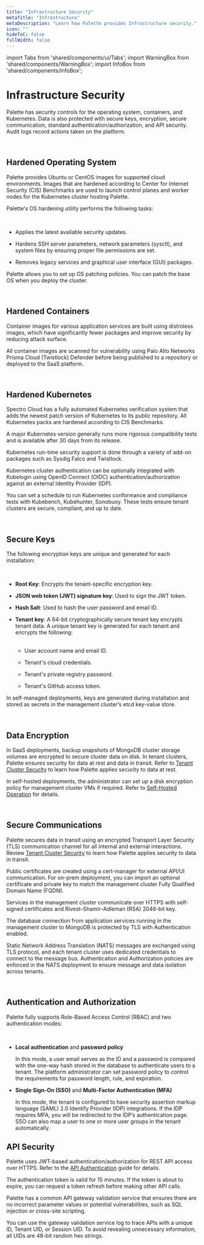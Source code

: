 ```yaml
---
title: "Infrastructure Security"
metaTitle: "Infrastructure"
metaDescription: "Learn how Palette provides Infrastructure security."
icon: ""
hideToC: false
fullWidth: false
---
```


import Tabs from 'shared/components/ui/Tabs';
import WarningBox from 'shared/components/WarningBox';
import InfoBox from 'shared/components/InfoBox';

# Infrastructure Security

Palette has security controls for the operating system, containers, and Kubernetes. Data is also protected with secure keys, encryption, secure communication, standard authentication/authorization, and API security. Audit logs record actions taken on the platform.

<br />

## Hardened Operating System

Palette provides Ubuntu or CentOS images for supported cloud environments. Images that are hardened according to Center for Internet Security (CIS) Benchmarks are used to launch control planes and worker nodes for the Kubernetes cluster hosting Palette. 

Palette's OS hardening utility performs the following tasks:

<br />

- Applies the latest available security updates.


- Hardens SSH server parameters, network parameters (sysctl), and system files by ensuring proper file permissions are set.


- Removes legacy services and graphical user interface (GUI) packages.

Palette allows you to set up OS patching policies. You can patch the base OS when you deploy the cluster.

<br />

## Hardened Containers

Container images for various application services are built using distroless images, which have significantly fewer packages and improve security by reducing attack surface.

All container images are scanned for vulnerability using Palo Alto Networks Prisma Cloud (Twistlock) Defender before being published to a repository or deployed to the SaaS platform.

<br />

## Hardened Kubernetes

Spectro Cloud has a fully automated Kubernetes verification system that adds the newest patch version of Kubernetes to its public repository. All Kubernetes packs are hardened according to CIS Benchmarks.

A major Kubernetes version generally runs more rigorous compatibility tests and is available after 30 days from its release.

Kubernetes run-time security support is done through a variety of add-on packages such as Sysdig Falco and Twistlock.

Kubernetes cluster authentication can be optionally integrated with Kubelogin using OpenID Connect (OIDC) authentication/authorization against an external Identity Provider (IDP).

You can set a schedule to run Kubernetes conformance and compliance tests with Kubebench, Kubehunter, Sonobuoy. These tests ensure tenant clusters are secure, compliant, and up to date.

<br />

## Secure Keys 

The following encryption keys are unique and generated for each installation:

<br />

- **Root Key**: Encrypts the tenant-specific encryption key.


- **JSON web token (JWT) signature key**: Used to sign the JWT token.


- **Hash Salt**: Used to hash the user password and email ID.


- **Tenant key**: A 64-bit cryptographically secure tenant key encrypts tenant data. A unique tenant key is generated for each tenant and encrypts the following: <br /><br />

    
    - User account name and email ID.
    
    
    - Tenant's cloud credentials.

    
    - Tenant's private registry password.

    
    - Tenant's GitHub access token.


In self-managed deployments, keys are generated during installation and stored as secrets in the management cluster’s etcd key-value store.


<br />

## Data Encryption

In SaaS deployments, backup snapshots of MongoDB cluster storage volumes are encrypted to secure cluster data on disk. In tenant clusters, Palette ensures security for data at rest and data in transit. Refer to [Tenant Cluster Security](/security/saas-operation#tenantclustersecurity) to learn how Palette applies security to data at rest.

In self-hosted deployments, the administrator can set up a disk encryption policy for management cluster VMs if required. Refer to [Self-Hosted Operation](/security/self-hosted-operation) for details.

<br />

## Secure Communications

Palette secures data in transit using an encrypted Transport Layer Security (TLS) communication channel for all internal and external interactions. Review [Tenant Cluster Security](/security/saas-operation#tenantclustersecurity) to learn how Palette applies security to data in transit.

Public certificates are created using a cert-manager for external API/UI communication. For on-prem deployment, you can import an optional certificate and private key to match the management cluster Fully Qualified Domain Name (FQDN).

Services in the management cluster communicate over HTTPS with self-signed certificates and Rivest–Shamir–Adleman (RSA) 2048-bit key.

The database connection from application services running in the management cluster to MongoDB is protected by TLS with Authentication enabled. 

Static Network Address Translation (NATS) messages are exchanged using TLS protocol, and each tenant cluster uses dedicated credentials to connect to the message bus. Authentication and Authorization policies are enforced in the NATS deployment to ensure message and data isolation across tenants. 

<br />

## Authentication and Authorization

Palette fully supports Role-Based Access Control (RBAC) and two authentication modes:

<br />

- **Local authentication** and **password policy** <br />

    In this mode, a user email serves as the ID and a password is compared with the one-way hash stored in the database to authenticate users to a tenant. The platform administrator can set password policy to control the requirements for password length, rule, and expiration.


- **Single Sign-On (SSO)** and **Multi-Factor Authentication (MFA)** <br />

    In this mode, the tenant is configured to have security assertion markup language (SAML) 2.0 Identify Provider (IDP) integrations. If the IDP requires MFA, you will be redirected to the IDP’s authentication page. SSO can also map a user to one or more user groups in the tenant automatically.


## API Security

Palette uses JWT-based authentication/authorization for REST API access over HTTPS.  Refer to the [API Authentication](https://docs.spectrocloud.com/api/v1/auth/) guide for details.

The authentication token is valid for 15 minutes. If the token is about to expire, you can request a token refresh before making other API calls. 

Palette has a common API gateway validation service that ensures there are no incorrect parameter values or potential vulnerabilities, such as SQL injection or cross-site scripting.

You can use the gateway validation service log to trace APIs with a unique ID, Tenant UID, or Session UID. To avoid revealing unnecessary information, all UIDs are 48-bit random hex strings.

<br />

<br />

<br />

<br />
